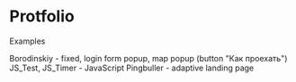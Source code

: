 # Protfolio
Examples

Borodinskiy - fixed, login form popup, map popup (button "Как проехать")
JS_Test, JS_Timer - JavaScript
Pingbuller - adaptive landing page
